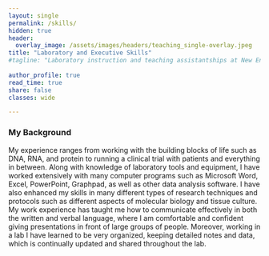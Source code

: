 ```yaml
---
layout: single
permalink: /skills/
hidden: true
header:
  overlay_image: /assets/images/headers/teaching_single-overlay.jpeg
title: "Laboratory and Executive Skills"
#tagline: "Laboratory instruction and teaching assistantships at New England Biolabs, Fordham University, and Smith College"
 
author_profile: true
read_time: true
share: false
classes: wide

---
```


### My Background

My experience ranges from working with the building blocks of life such as DNA, RNA, and protein to running a clinical trial with patients and everything in between.  Along with knowledge of laboratory tools and equipment, I have worked extensively with many computer programs such as Microsoft Word, Excel, PowerPoint, Graphpad, as well as other data analysis software. I have also enhanced my skills in many different types of research techniques and protocols such as different aspects of molecular biology and tissue culture. My work experience has taught me how to communicate effectively in both the written and verbal language, where I am comfortable and confident giving presentations in front of large groups of people. Moreover, working in a lab I have learned to be very organized, keeping detailed notes and data, which is continually updated and shared throughout the lab.
